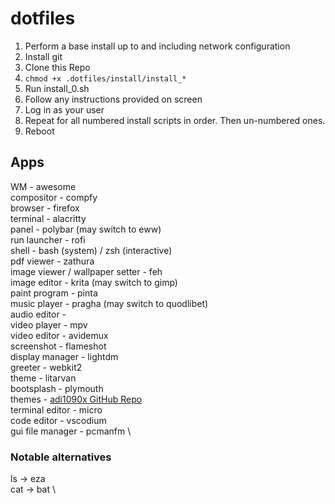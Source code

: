 # dotfiles

1. Perform a base install up to and including network configuration
2. Install git
3. Clone this Repo
4. ``` chmod +x .dotfiles/install/install_* ```
5. Run install_0.sh
6. Follow any instructions provided on screen
7. Log in as your user
8. Repeat for all numbered install scripts in order. Then un-numbered ones.
10. Reboot

## Apps
WM - awesome \
compositor - compfy \
browser - firefox \
terminal - alacritty \
panel - polybar (may switch to eww) \
run launcher - rofi \
shell - bash (system) / zsh (interactive) \
pdf viewer - zathura \
image viewer / wallpaper setter - feh \
image editor - krita (may switch to gimp) \
paint program - pinta \
music player - pragha (may switch to quodlibet) \
audio editor -  \
video player - mpv \
video editor - avidemux \
screenshot - flameshot \
display manager - lightdm \
	greeter - webkit2 \
	theme - litarvan \
bootsplash - plymouth \
	themes - [adi1090x GitHub Repo](https://github.com/adi1090x/plymouth-themes) \
terminal editor - micro \
code editor - vscodium \
gui file manager - pcmanfm \

### Notable alternatives
ls -> eza \
cat -> bat \

